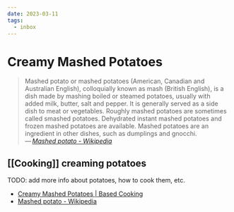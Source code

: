 ```yaml
---
date: 2023-03-11
tags:
  - inbox
---
```


# Creamy Mashed Potatoes

> Mashed potato or mashed potatoes (American, Canadian and Australian English),
> colloquially known as mash (British English), is a dish made by mashing boiled
> or steamed potatoes, usually with added milk, butter, salt and pepper. It is
> generally served as a side dish to meat or vegetables. Roughly mashed potatoes
> are sometimes called smashed potatoes. Dehydrated instant
> mashed potatoes and frozen mashed potatoes are available. Mashed
> potatoes are an ingredient in other dishes, such as dumplings and gnocchi.\
> — <cite>[Mashed potato - Wikipedia](https://en.wikipedia.org/wiki/Mashed_potato)</cite>

## [[Cooking]] creaming potatoes

TODO: add more info about potatoes, how to cook them, etc.

- [Creamy Mashed Potatoes | Based Cooking](https://based.cooking/creamy-mashed-potatoes/)
- [Mashed potato - Wikipedia](https://en.wikipedia.org/wiki/Mashed_potato)

